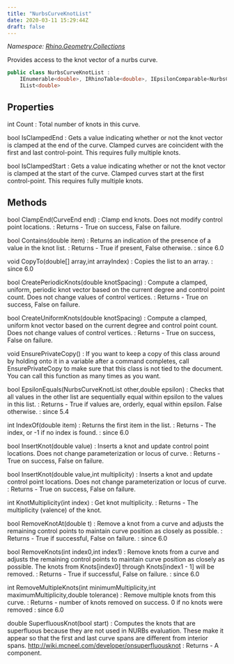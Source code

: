 ```yaml
---
title: "NurbsCurveKnotList"
date: 2020-03-11 15:29:44Z
draft: false
---
```


*Namespace: [Rhino.Geometry.Collections](../)*

Provides access to the knot vector of a nurbs curve.
```cs
public class NurbsCurveKnotList :
    IEnumerable<double>, IRhinoTable<double>, IEpsilonComparable<NurbsCurveKnotList>,
    IList<double>
```
## Properties

int Count
: Total number of knots in this curve.

bool IsClampedEnd
: Gets a value indicating whether or not the knot vector is clamped at the end of the curve. 
     Clamped curves are coincident with the first and last control-point. This requires fully multiple knots.

bool IsClampedStart
: Gets a value indicating whether or not the knot vector is clamped at the start of the curve. 
     Clamped curves start at the first control-point. This requires fully multiple knots.
## Methods

bool ClampEnd(CurveEnd end)
: Clamp end knots. Does not modify control point locations.
: Returns - True on success, False on failure.

bool Contains(double item)
: Returns an indication of the presence of a value in the knot list.
: Returns - True if present, False otherwise.
: since 6.0

void CopyTo(double[] array,int arrayIndex)
: Copies the list to an array.
: since 6.0

bool CreatePeriodicKnots(double knotSpacing)
: Compute a clamped, uniform, periodic knot vector based on the current
     degree and control point count. Does not change values of control
     vertices.
: Returns - True on success, False on failure.

bool CreateUniformKnots(double knotSpacing)
: Compute a clamped, uniform knot vector based on the current
     degree and control point count. Does not change values of control
     vertices.
: Returns - True on success, False on failure.

void EnsurePrivateCopy()
: If you want to keep a copy of this class around by holding onto it in a variable after a command
     completes, call EnsurePrivateCopy to make sure that this class is not tied to the document. You can
     call this function as many times as you want.

bool EpsilonEquals(NurbsCurveKnotList other,double epsilon)
: Checks that all values in the other list are sequentially equal within epsilon to the values in this list.
: Returns - True if values are, orderly, equal within epsilon. False otherwise.
: since 5.4

int IndexOf(double item)
: Returns the first item in the list.
: Returns - The index, or -1 if no index is found.
: since 6.0

bool InsertKnot(double value)
: Inserts a knot and update control point locations.
     Does not change parameterization or locus of curve.
: Returns - True on success, False on failure.

bool InsertKnot(double value,int multiplicity)
: Inserts a knot and update control point locations.
     Does not change parameterization or locus of curve.
: Returns - True on success, False on failure.

int KnotMultiplicity(int index)
: Get knot multiplicity.
: Returns - The multiplicity (valence) of the knot.

bool RemoveKnotAt(double t)
: Remove a knot from a curve and adjusts the remaining control points to maintain curve position as closely as possible.
: Returns - True if successful, False on failure.
: since 6.0

bool RemoveKnots(int index0,int index1)
: Remove knots from a curve and adjusts the remaining control points to maintain curve position as closely as possible.
     The knots from Knots[index0] through Knots[index1 - 1] will be removed.
: Returns - True if successful, False on failure.
: since 6.0

int RemoveMultipleKnots(int minimumMultiplicity,int maximumMultiplicity,double tolerance)
: Remove multiple knots from this curve.
: Returns - number of knots removed on success. 0 if no knots were removed
: since 6.0

double SuperfluousKnot(bool start)
: Computes the knots that are superfluous because they are not used in NURBs evaluation.
     These make it appear so that the first and last curve spans are different from interior spans.
     http://wiki.mcneel.com/developer/onsuperfluousknot
: Returns - A component.
